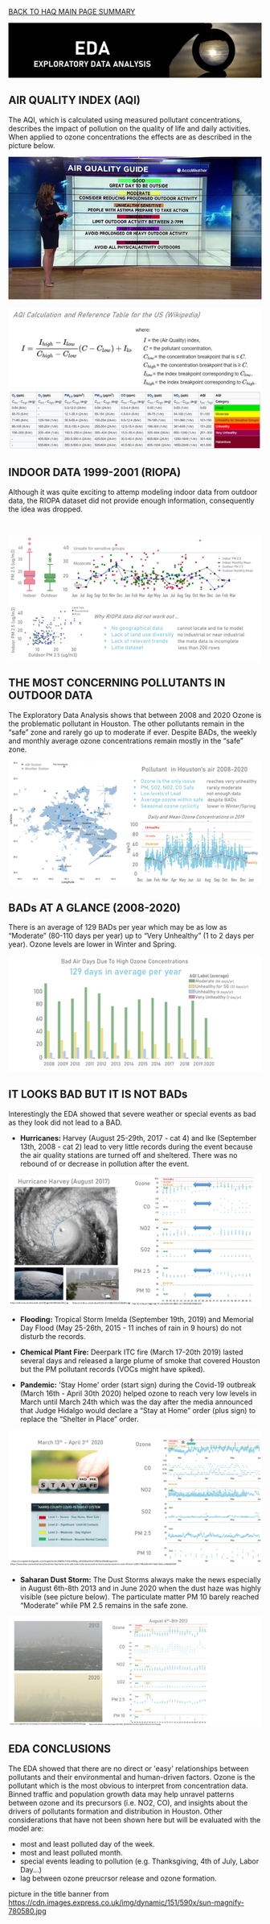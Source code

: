 [BACK TO HAQ MAIN PAGE SUMMARY](https://github.com/Aurenkeelin18/For_You_Thorough_Recruiter/blob/26172496fb5b58642563a6e7ffeafc3eec920442/HoustonAirQuality/)

![cover](https://github.com/Aurenkeelin18/For_You_Thorough_Recruiter/blob/f9c581996bba87893810a54c314a6c1c8a62f395/HoustonAirQuality/06_Images/HAQ_EDA_Title.png)

## AIR QUALITY INDEX (AQI)
The AQI, which is calculated using measured pollutant concentrations, describes the impact of pollution on the quality of life and daily activities. When applied to ozone concentrations the effects are as described in the picture below. 
<br>

![tv](https://github.com/Aurenkeelin18/For_You_Thorough_Recruiter/blob/95b676f5c45e343360020798a018b9f1604f10d4/HoustonAirQuality/06_Images/HAQ_AQI.png)

![AQI](https://github.com/Aurenkeelin18/For_You_Thorough_Recruiter/blob/b29e1f1aac22f66c4c378478dc4c9de0d741509a/HoustonAirQuality/06_Images/HAQ_AQICalculation.png)

## INDOOR DATA 1999-2001 (RIOPA)
Although it was quite exciting to attemp modeling indoor data from outdoor data, the RIOPA dataset did not provide enough information, consequently the idea was dropped.

<br>

![riopa](https://github.com/Aurenkeelin18/For_You_Thorough_Recruiter/blob/5d4af71ab19981782fb6df27cdeef3fbfce7b0a8/HoustonAirQuality/06_Images/HAQ_EDA_slide1.png)
<br>
## THE MOST CONCERNING POLLUTANTS IN OUTDOOR DATA
The Exploratory Data Analysis shows that between 2008 and 2020 Ozone is the  problematic pollutant in Houston. The other pollutants remain in the “safe” zone and rarely go up to moderate if ever. Despite BADs, the weekly and monthly average ozone concentrations remain mostly in the “safe” zone.

![slide2](https://github.com/Aurenkeelin18/For_You_Thorough_Recruiter/blob/5d4af71ab19981782fb6df27cdeef3fbfce7b0a8/HoustonAirQuality/06_Images/HAQ_EDA_slide2.png)


## BADs AT A GLANCE (2008-2020)
There is an average of 129 BADs per year which may be as low as “Moderate” (80-110 days per year) up to “Very Unhealthy” (1 to 2 days per year). Ozone levels are lower in Winter and Spring.

![slide3](https://github.com/Aurenkeelin18/For_You_Thorough_Recruiter/blob/5d4af71ab19981782fb6df27cdeef3fbfce7b0a8/HoustonAirQuality/06_Images/HAQ_EDA_slide3.png)


## IT LOOKS BAD BUT IT IS NOT BADs

Interestingly the EDA showed that severe weather or special events as bad as they look did not lead to a BAD.
* **Hurricanes:** Harvey (August 25-29th, 2017 - cat 4) and Ike (September 13th, 2008 - cat 2) lead to very little records during the event because the air quality stations are turned off and sheltered. There was no rebound of or decrease in  pollution after the event.

![harvey](https://github.com/Aurenkeelin18/For_You_Thorough_Recruiter/blob/5d4af71ab19981782fb6df27cdeef3fbfce7b0a8/HoustonAirQuality/06_Images/HAQ_EDA_slide4.png)
<br>

* **Flooding:** Tropical Storm Imelda (September 19th, 2019) and Memorial Day Flood (May 25-26th, 2015 - 11 inches of rain in 9 hours) do not disturb the records.

* **Chemical Plant Fire:** Deerpark ITC fire (March 17-20th 2019) lasted several days and released a large plume of smoke that covered Houston but the PM pollutant records (VOCs might have spiked).

* **Pandemic:**  'Stay Home' order (start sign) during the Covid-19 outbreak (March 16th - April 30th 2020) helped ozone to reach very low levels in March until March 24th which was the day after the media announced that Judge Hidalgo would declare a “Stay at Home” order (plus sign) to replace the “Shelter in Place” order.

![pandemic](https://github.com/Aurenkeelin18/For_You_Thorough_Recruiter/blob/5d4af71ab19981782fb6df27cdeef3fbfce7b0a8/HoustonAirQuality/06_Images/HAQ_EDA_slide6.png)

* **Saharan Dust Storm:**  The Dust Storms always make the news especially in August 6th-8th 2013 and in June 2020 when the dust haze was highly visible (see picture below). The particulate matter PM 10 barely reached “Moderate” while PM 2.5 remains in the safe zone.

![dust](https://github.com/Aurenkeelin18/For_You_Thorough_Recruiter/blob/5d4af71ab19981782fb6df27cdeef3fbfce7b0a8/HoustonAirQuality/06_Images/HAQ_EDA_slide5.png)



## EDA CONCLUSIONS
The EDA showed that there are no direct or 'easy' relationships between pollutants and their environmental and human-driven factors. Ozone is the pollutant which is the most obvious to interpret from concentration data. Binned traffic and population growth data may help unravel patterns between ozone and  its precursors (i.e. NO2, CO), and insights about the drivers of pollutants formation and distribution in Houston.
Other considerations that have not been shown here but will be evaluated with the model are:
* most and least polluted day of the week.
* most and least polluted month.
* special events leading to pollution (e.g. Thanksgiving, 4th of July, Labor Day...)
* lag between ozone preucrsor release and ozone formation.



picture in the title banner from https://cdn.images.express.co.uk/img/dynamic/151/590x/sun-magnify-780580.jpg
